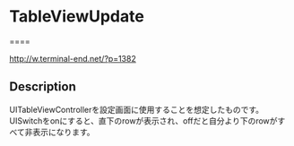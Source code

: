 # TableViewUpdate
====

http://w.terminal-end.net/?p=1382

## Description

UITableViewControllerを設定画面に使用することを想定したものです。
UISwitchをonにすると、直下のrowが表示され、offだと自分より下のrowがすべて非表示になります。
